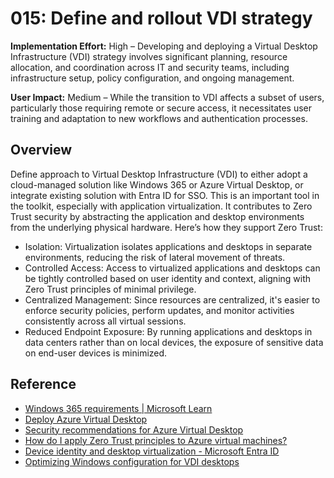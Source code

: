 # 015: Define and rollout VDI strategy

**Implementation Effort:** High – Developing and deploying a Virtual Desktop Infrastructure (VDI) strategy involves significant planning, resource allocation, and coordination across IT and security teams, including infrastructure setup, policy configuration, and ongoing management.

**User Impact:** Medium – While the transition to VDI affects a subset of users, particularly those requiring remote or secure access, it necessitates user training and adaptation to new workflows and authentication processes.

## Overview

Define approach to Virtual Desktop Infrastructure (VDI) to either adopt a cloud-managed solution like Windows 365 or Azure Virtual Desktop, or integrate existing solution with Entra ID for SSO. This is an important tool in the toolkit, especially with application virtualization. It contributes to Zero Trust security by abstracting the application and desktop environments from the underlying physical hardware. Here’s how they support Zero Trust:

* Isolation: Virtualization isolates applications and desktops in separate environments, reducing the risk of lateral movement of threats.
* Controlled Access: Access to virtualized applications and desktops can be tightly controlled based on user identity and context, aligning with Zero Trust principles of minimal privilege.
* Centralized Management: Since resources are centralized, it's easier to enforce security policies, perform updates, and monitor activities consistently across all virtual sessions.
* Reduced Endpoint Exposure: By running applications and desktops in data centers rather than on local devices, the exposure of sensitive data on end-user devices is minimized.

## Reference

* [Windows 365 requirements | Microsoft Learn](https://learn.microsoft.com/en-us/windows-365/enterprise/requirements?tabs=enterprise%2Cent#azure-active-directory-and-intune-requirements)
* [Deploy Azure Virtual Desktop](https://learn.microsoft.com/en-us/azure/virtual-desktop/deploy-azure-virtual-desktop)
* [Security recommendations for Azure Virtual Desktop](https://learn.microsoft.com/en-us/azure/virtual-desktop/security-recommendations)
* [How do I apply Zero Trust principles to Azure virtual machines?](https://learn.microsoft.com/en-us/security/zero-trust/azure-infrastructure-virtual-machines)
* [Device identity and desktop virtualization - Microsoft Entra ID](https://learn.microsoft.com/en-us/entra/identity/devices/howto-device-identity-virtual-desktop-infrastructure)
* [Optimizing Windows configuration for VDI desktops](https://learn.microsoft.com/en-us/windows-server/remote/remote-desktop-services/remote-desktop-services-vdi-optimize-configuration)

